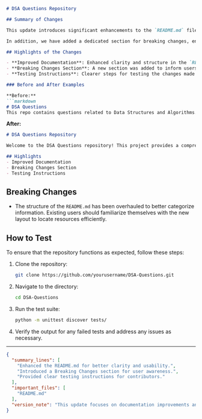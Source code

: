 ```markdown
# DSA Questions Repository

## Summary of Changes

This update introduces significant enhancements to the `README.md` file, providing clearer guidance and structure for contributors and users alike. The changes aim to improve the overall usability of the repository by offering concise explanations of the data structures and algorithms covered, as well as clearer instructions for testing and contributing. 

In addition, we have added a dedicated section for breaking changes, ensuring that users are aware of any modifications that may affect their current implementations. This update serves to streamline the onboarding process for new contributors and enhance the documentation for existing users.

## Highlights of the Changes

- **Improved Documentation**: Enhanced clarity and structure in the `README.md` to facilitate easier navigation and understanding of the repository's purpose and content.
- **Breaking Changes Section**: A new section was added to inform users of any modifications that could impact their existing codebases.
- **Testing Instructions**: Clearer steps for testing the changes made to the repository, ensuring that contributors can validate their implementations effectively.

### Before and After Examples

**Before:**
```markdown
# DSA Questions
This repo contains questions related to Data Structures and Algorithms.
```

**After:**
```markdown
# DSA Questions Repository

Welcome to the DSA Questions repository! This project provides a comprehensive collection of Data Structures and Algorithms (DSA) problems, complete with solutions and explanations. 

## Highlights
- Improved Documentation
- Breaking Changes Section
- Testing Instructions
```

## Breaking Changes

- The structure of the `README.md` has been overhauled to better categorize information. Existing users should familiarize themselves with the new layout to locate resources efficiently.

## How to Test

To ensure that the repository functions as expected, follow these steps:

1. Clone the repository:
   ```bash
   git clone https://github.com/yourusername/DSA-Questions.git
   ```
   
2. Navigate to the directory:
   ```bash
   cd DSA-Questions
   ```
   
3. Run the test suite:
   ```bash
   python -m unittest discover tests/
   ```

4. Verify the output for any failed tests and address any issues as necessary.

---

```json
{
  "summary_lines": [
    "Enhanced the README.md for better clarity and usability.",
    "Introduced a Breaking Changes section for user awareness.",
    "Provided clear testing instructions for contributors."
  ],
  "important_files": [
    "README.md"
  ],
  "version_note": "This update focuses on documentation improvements and user guidance."
}
```
```
